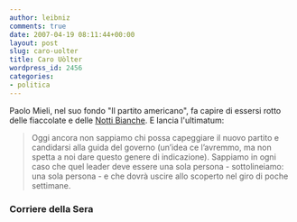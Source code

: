 ```yaml
---
author: leibniz
comments: true
date: 2007-04-19 08:11:44+00:00
layout: post
slug: caro-uolter
title: Caro Uòlter
wordpress_id: 2456
categories:
- politica
---
```


Paolo Mieli, nel suo fondo "Il partito americano", fa capire di essersi rotto delle fiaccolate e delle [Notti Bianche](http://www.corriere.it/Primo_Piano/Editoriali/2007/04_Aprile/19/mieli_partito_americano_democratico.shtml). E lancia l'ultimatum:


> Oggi ancora non sappiamo chi possa capeggiare il nuovo partito e candidarsi alla guida del governo (un’idea ce l’avremmo, ma non spetta a noi dare questo genere di indicazione). Sappiamo in ogni caso che quel leader deve essere una sola persona - sottolineiamo: una sola persona - e che dovrà uscire allo scoperto nel giro di poche settimane.




### Corriere della Sera
